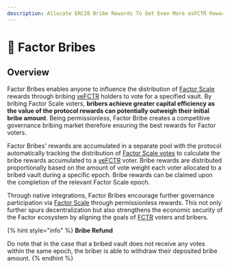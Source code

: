 ```yaml
---
description: Allocate ERC20 Bribe Rewards To Get Even More esFCTR Rewards
---
```


# 🎁 Factor Bribes

## Overview

Factor Bribes enables anyone to influence the distribution of [Factor Scale](../factor-scale/) rewards through bribing [veFCTR](../fctr-token/#vefctr) holders to vote for a specified vault. By bribing Factor Scale voters, **bribers achieve greater capital efficiency as the value of the protocol rewards can potentially outweigh their initial bribe amount**. Being permissionless, Factor Bribe creates a competitive governance bribing market therefore ensuring the best rewards for Factor voters.

Factor Bribes' rewards are accumulated in a separate pool with the protocol automatically tracking the distribution of [Factor Scale votes](../factor-scale/#voting-process) to calculate the bribe rewards accumulated to a [veFCTR](../fctr-token/#vefctr) voter. Bribe rewards are distributed proportionally based on the amount of vote weight each voter allocated to a bribed vault during a specific epoch. Bribe rewards can be claimed upon the completion of the relevant Factor Scale epoch.

Through native integrations, Factor Bribes encourage further governance participation via [Factor Scale](../factor-scale/) through permissionless rewards. This not only further spurs decentralization but also strengthens the economic security of the Factor ecosystem by aligning the goals of [FCTR](../fctr-token/) voters and bribers.&#x20;

{% hint style="info" %}
**Bribe Refund**

Do note that in the case that a bribed vault does not receive any votes within the same epoch, the briber is able to withdraw their deposited bribe amount.
{% endhint %}
